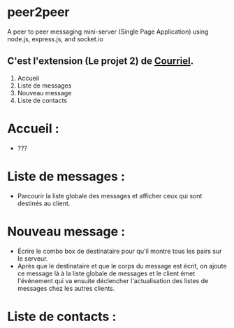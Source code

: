 # peer2peer
A peer to peer messaging mini-server (Single Page Application) using node.js, express.js, and socket.io

## C'est l'extension (Le projet 2) de [Courriel](https://github.com/zenAndroid/courriel).

1. Accueil
2. Liste de messages
3. Nouveau message
4. Liste de contacts


# Accueil :

- ???


# Liste de messages :

- Parcourir la liste globale des messages et afficher ceux qui sont destinés au client.


# Nouveau message :

- Écrire le combo box de destinataire pour qu'il montre tous les pairs sur le serveur.
- Après que le destinataire et que le corps du message est écrit, on ajoute ce message là à la liste globale de messages et le client émet l'événement qui va ensuite déclencher l'actualisation des listes de messages chez les autres clients.


# Liste de contacts :
